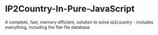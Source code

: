 IP2Country-In-Pure-JavaScript
=============================

A complete, fast, memory efficient, solution to solve ip2country - includes everything, including the flat-file database
